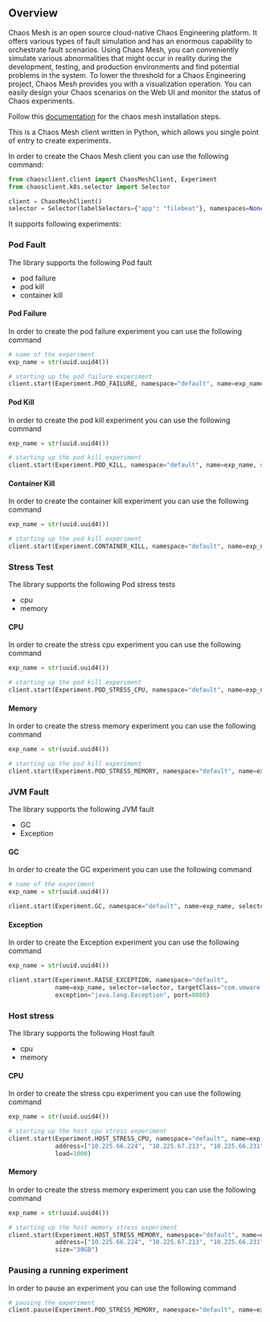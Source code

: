 ## Overview

Chaos Mesh is an open source cloud-native Chaos Engineering platform. It offers various types of fault simulation and has an enormous capability to orchestrate fault scenarios. Using Chaos Mesh, you can conveniently simulate various abnormalities
that might occur in reality during the development, testing, and production environments and find potential problems in the system. To lower the threshold for a Chaos Engineering project, Chaos Mesh provides you with a visualization operation. You
can easily design your Chaos scenarios on the Web UI and monitor the status of Chaos experiments.

Follow this [documentation](https://chaos-mesh.org/docs/) for the chaos mesh installation steps.

This is a Chaos Mesh client written in Python, which allows you single point of entry to create experiments.

In order to create the Chaos Mesh client you can use the following command:

```python
from chaosclient.client import ChaosMeshClient, Experiment
from chaosclient.k8s.selector import Selector

client = ChaosMeshClient()
selector = Selector(labelSelectors={"app": "filebeat"}, namespaces=None, pods=None)
```

It supports following experiments:

### Pod Fault

The library supports the following Pod fault

- pod failure
- pod kill
- container kill

#### Pod Failure

In order to create the pod failure experiment you can use the following command

```python
# name of the experiment
exp_name = str(uuid.uuid4())

# starting up the pod failure experiment
client.start(Experiment.POD_FAILURE, namespace="default", name=exp_name, selector=selector)
```

#### Pod Kill

In order to create the pod kill experiment you can use the following command

```python
exp_name = str(uuid.uuid4())

# starting up the pod kill experiment
client.start(Experiment.POD_KILL, namespace="default", name=exp_name, selector=selector)
```

#### Container Kill

In order to create the container kill experiment you can use the following command

```python
exp_name = str(uuid.uuid4())

# starting up the pod kill experiment
client.start(Experiment.CONTAINER_KILL, namespace="default", name=exp_name, selector=selector, container_names=['main'])
```

### Stress Test

The library supports the following Pod stress tests

- cpu
- memory

#### CPU

In order to create the stress cpu experiment you can use the following command

```python
exp_name = str(uuid.uuid4())

# starting up the pod kill experiment
client.start(Experiment.POD_STRESS_CPU, namespace="default", name=exp_name, selector=selector, container_names=['main'])
```

#### Memory

In order to create the stress memory experiment you can use the following command

```python
exp_name = str(uuid.uuid4())

# starting up the pod kill experiment
client.start(Experiment.POD_STRESS_MEMORY, namespace="default", name=exp_name, selector=selector, container_names=['main'])
```

### JVM Fault
The library supports the following JVM fault

- GC
- Exception

#### GC

In order to create the GC experiment you can use the following command

```python
# name of the experiment
exp_name = str(uuid.uuid4())

client.start(Experiment.GC, namespace="default", name=exp_name, selector=selector, port=8080)
```

#### Exception

In order to create the Exception experiment you can use the following command

```python
exp_name = str(uuid.uuid4())

client.start(Experiment.RAISE_EXCEPTION, namespace="default",
             name=exp_name, selector=selector, targetClass="com.vmware.Main", method="save",
             exception="java.lang.Exception", port=8080)
```

### Host stress

The library supports the following Host fault

- cpu
- memory

#### CPU

In order to create the stress cpu experiment you can use the following command

```python
exp_name = str(uuid.uuid4())

# starting up the host cpu stress experiment
client.start(Experiment.HOST_STRESS_CPU, namespace="default", name=exp_name,
             address=["10.225.66.224", "10.225.67.213", "10.225.66.231", "10.225.66.138", "10.225.66.192", "10.225.67.52", "10.225.67.103"],
             load=1000)
```

#### Memory

In order to create the stress memory experiment you can use the following command

```python
exp_name = str(uuid.uuid4())

# starting up the host memory stress experiment
client.start(Experiment.HOST_STRESS_MEMORY, namespace="default", name=exp_name,
             address=["10.225.66.224", "10.225.67.213", "10.225.66.231", "10.225.66.138", "10.225.66.192", "10.225.67.52", "10.225.67.103"],
             size="30GB")
```


### Pausing a running experiment

In order to pause an experiment you can use the following command

```python
# pausing the experiment
client.pause(Experiment.POD_STRESS_MEMORY, namespace="default", name=exp_name)
```
